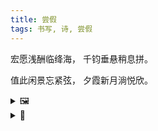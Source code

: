 ```yaml
---
title: 尝假
tags: 书写, 诗, 尝假
---
```


宏愿浅酬临绛海，
千钧垂悬稍息拼。

值此闲景忘紧弦，
夕霞新月淌悦欣。

<details><summary>🖼️</summary>

![](writings/images/2019-10-03-20-42-chang-jia.png)

</details>

<details><summary>📝</summary>

注解：

- 尝假：十一长假，中间捞少数几天，短途旅游，浅浅品尝这长假。同音换字新解的文字游戏。
- 宏愿浅酬：变化自“壮志未酬”。“壮志”偏主旋律，而“宏愿”其实也有佛教色彩，此处只取其字面意义，表达宏大的愿景。酬：实现。“未酬”未免过于有末途的悲沧，于是换以“浅”字，又恰与“宏”相对。
- 临：有“降临”与“遭遇”两义，取决于本句的主语如何解读，或者无论哪个主语，也看是采取了《降级论》般的姿态，还是在描述更被动更弱小的命运承受者的感受。
- 绛海：绛即红，整体为红海竞争之一，指涉工作上业务的处境。同时此句可以双关为，关于旅游的宏愿，只以短途旅游得以浅酬，来到这个人从众的海边。
- 千钧垂悬：千钧代表工作上的压力与重任。垂悬取“达摩克利斯之剑”之意，象征其中隐含的危险。
- 稍息拼：因为先有后两句，此处需要押韵，所以拼搏之拼押尾。稍微止息拼搏。同时“稍息”令人联想到军训时的稍息，依然是烈日之下久站期间的稍作喘息，而且也是源之于指令，而非自由。
- 值此闲景：值即正当（这悠闲的景色）。“值此”二字也埋下自然回想起的《滕王阁序》、《赤壁赋》、《兰亭集序》中的场景，具体而言，是串起“仰观……俯察……游目骋怀……耳得之而为声，目遇之而成色……穷睇（dì）眄（miǎn）于中天，极娱游于暇日。天高地迥，觉宇宙之无穷；兴尽悲来，识盈虚之有数”等句。
- 忘紧弦：忘记了紧绷的弓弦（指工作）。此处“紧弦”恰与“闲景”近音而字序相反，下句中“新月”与“悦欣”亦同，为本诗最主要的文字游戏。
- 夕霞新月：此四字写景。一轮新月，小小尖尖地挂在湛蓝色的、尚未尽展的夜空；天空中西下角，依然有半幅夕阳晚霞的余韵；两相对应，中以渐变。
- 淌：按画面，此处应为“染”，但其布的质感与停滞的意味令我不喜。还是取这渐变之流动变换而选择了流淌，而且欣悦的心情流淌也更能表达此刻感受。
- 悦欣：悦欣自然是此刻喜悦、欣喜的心情，两个词都有喜，却都去掉，正是希望不著此字。

</details>